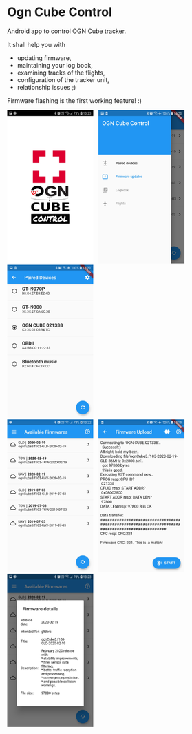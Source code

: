 # Ogn Cube Control

Android app to control OGN Cube tracker. 

It shall help you with
* updating firmware,
* maintaining your log book,
* examining tracks of the flights,
* configuration of the tracker unit,
* relationship issues ;)

Firmware flashing is the first working feature! :)

<img src="https://raw.githubusercontent.com/ibisek/ognCubeControl/master/propaganda/screenshots/Screenshot_20200228-132326.jpg" width="200" height="355"/>&nbsp;&nbsp;
<img src="https://raw.githubusercontent.com/ibisek/ognCubeControl/master/propaganda/screenshots/Screenshot_20200225-102030.jpg" width="200" height="355"/>&nbsp;&nbsp;
<img src="https://raw.githubusercontent.com/ibisek/ognCubeControl/master/propaganda/screenshots/Screenshot_20200225-102018.jpg" width="200" height="355"/>&nbsp;&nbsp;
<br>
<img src="https://raw.githubusercontent.com/ibisek/ognCubeControl/master/propaganda/screenshots/Screenshot_20200228-132220.jpg" width="200" height="355"/>&nbsp;&nbsp;
<img src="https://raw.githubusercontent.com/ibisek/ognCubeControl/master/propaganda/screenshots/Screenshot_20200225-101951.jpg" width="200" height="355"/>&nbsp;&nbsp;
<img src="https://raw.githubusercontent.com/ibisek/ognCubeControl/master/propaganda/screenshots/Screenshot_20200228-132301.jpg" width="200" height="355"/>&nbsp;&nbsp;


